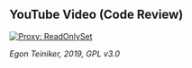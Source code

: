 ## YouTube Video (Code Review)

[![Proxy: ReadOnlySet](https://img.youtube.com/vi/VLvlRJWWhSk/0.jpg)](https://www.youtube.com/watch?v=VLvlRJWWhSk)


*Egon Teiniker, 2019, GPL v3.0*
